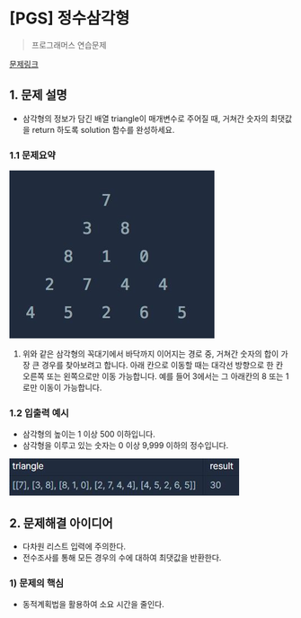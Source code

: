 # [PGS] 정수삼각형

> 프로그래머스 연습문제

[문제링크](https://school.programmers.co.kr/learn/courses/30/lessons/43105)

## 1. 문제 설명
- 삼각형의 정보가 담긴 배열 triangle이 매개변수로 주어질 때, 거쳐간 숫자의 최댓값을 return 하도록 solution 함수를 완성하세요.


### 1.1 문제요약
<img src='삼각형 예시.jpg'>

1. 위와 같은 삼각형의 꼭대기에서 바닥까지 이어지는 경로 중, 거쳐간 숫자의 합이 가장 큰 경우를 찾아보려고 합니다. 아래 칸으로 이동할 때는 대각선 방향으로 한 칸 오른쪽 또는 왼쪽으로만 이동 가능합니다. 예를 들어 3에서는 그 아래칸의 8 또는 1로만 이동이 가능합니다.
### 1.2 입출력 예시

- 삼각형의 높이는 1 이상 500 이하입니다.
- 삼각형을 이루고 있는 숫자는 0 이상 9,999 이하의 정수입니다.

<img src='입출력 예시.jpg'>

## 2. 문제해결 아이디어
- 다차원 리스트 입력에 주의한다.
- 전수조사를 통해 모든 경우의 수에 대하여 최댓값을 반환한다.


### 1) 문제의 핵심
- 동적계획법을 활용하여 소요 시간을 줄인다.
